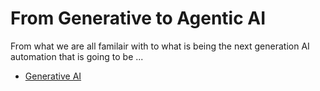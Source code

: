 # From Generative to Agentic AI
From what we are all familair with to what is being the next generation AI automation that is going to be ...
- [Generative AI](pages/generative.md)
